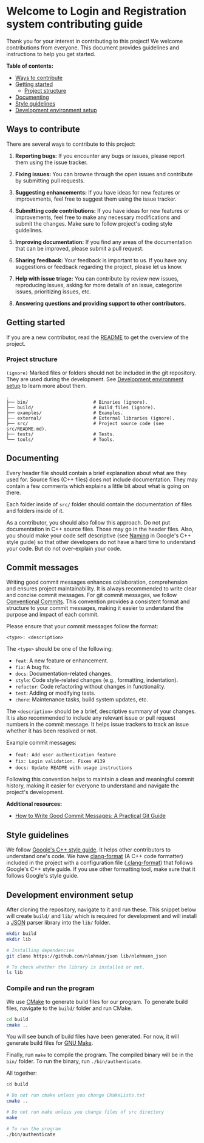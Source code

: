# Welcome to Login and Registration system contributing guide

Thank you for your interest in contributing to this project! We welcome
contributions from everyone. This document provides guidelines and
instructions to help you get started.

**Table of contents:**

- [Ways to contribute](#ways-to-contribute)
- [Getting started](#getting-started)
  - [Project structure](#project-structure)
- [Documenting](#documenting)
- [Style guidelines](#style-guidelines)
- [Development environment setup](#development-environment-setup)

## Ways to contribute

There are several ways to contribute to this project:

1. **Reporting bugs:**
   If you encounter any bugs or issues, please report them using the issue
   tracker.

2. **Fixing issues:**
   You can browse through the open issues and contribute by submitting pull
   requests.

3. **Suggesting enhancements:**
   If you have ideas for new features or improvements, feel free to suggest
   them using the issue tracker.

4. **Submitting code contributions:**
   If you have ideas for new features or improvements, feel free to make any
   necessary modifications and submit the changes. Make sure to follow
   project's coding style guidelines.

5. **Improving documentation:**
   If you find any areas of the documentation that can be improved, please
   submit a pull request.

6. **Sharing feedback:**
   Your feedback is important to us. If you have any suggestions or feedback
   regarding the project, please let us know.

7. **Help with issue triage:**
   You can contribute by review new issues, reproducing issues, asking for
   more details of an issue, categorize issues, prioritizing issues, etc.

8. **Answering questions and providing support to other contributors.**

## Getting started

If you are a new contributor, read the [README](README.md) to get the overview
of the project.

### Project structure

`(ignore)` Marked files or folders should not be included in the git
repository. They are used during the development. See
[Development environment setup](#development-environment-setup) to learn more
about them.

```
.
├── bin/                        # Binaries (ignore).
├── build/                      # Build files (ignore).
├── examples/                   # Examples.
├── external/                   # External libraries (ignore).
├── src/                        # Project source code (see src/README.md).
├── tests/                      # Tests.
└── tools/                      # Tools.
```

## Documenting

Every header file should contain a brief explanation about what are they used
for. Source files (C++ files) does not include documentation. They may contain
a few comments which explains a little bit about what is going on there.

Each folder inside of `src/` folder should contain the documentation of files
and folders inside of it.

As a contributor, you should also follow this approach. Do not put
documentation in C++ source files. Those may go in the header files. Also, you
should make your code self descriptive
(see [Naming](https://google.github.io/styleguide/cppguide.html#Naming) in
Google's C++ style guide) so that other developers do not have a hard time to
understand your code. But do not over-explain your code.

## Commit messages

Writing good commit messages enhances collaboration, comprehension and ensures
project maintainability. It is always recommended to write clear and concise
commit messages. For git commit messages, we follow
[Conventional Commits](https://www.conventionalcommits.org). This convention
provides a consistent format and structure to your commit messages, making it
easier to understand the purpose and impact of each commit.

Please ensure that your commit messages follow the format:

```
<type>: <description>
```

The `<type>` should be one of the following:

- `feat`: A new feature or enhancement.
- `fix`: A bug fix.
- `docs`: Documentation-related changes.
- `style`: Code style-related changes (e.g., formatting, indentation).
- `refactor`: Code refactoring without changes in functionality.
- `test`: Adding or modifying tests.
- `chore`: Maintenance tasks, build system updates, etc.

The `<description>` should be a brief, descriptive summary of your changes. It
is also recommended to include any relevant issue or pull request numbers in
the commit message. It helps issue trackers to track an issue whether it has
been resolved or not.

Example commit messages:

- `feat: Add user authentication feature`
- `fix: Login validation. Fixes #139`
- `docs: Update README with usage instructions`

Following this convention helps to maintain a clean and meaningful commit
history, making it easier for everyone to understand and navigate the
project's development.

**Additional resources:**

- [How to Write Good Commit Messages: A Practical Git Guide](https://www.freecodecamp.org/news/writing-good-commit-messages-a-practical-guide/)

## Style guidelines

We follow
[Google's C++ style guide](https://google.github.io/styleguide/cppguide.html).
It helps other contributors to understand one's code. We have
[clang-format](https://clang.llvm.org/docs/ClangFormat.html) (A C++ code
formatter) included in the project with a configuration file
([.clang-format](.clang-format)) that follows Google's C++ style guide. If you
use other formatting tool, make sure that it follows Google's style guide.

## Development environment setup

After cloning the repository, navigate to it and run these. This snippet below
will create `build/` and `lib/` which is required for development and will
install a [JSON](https://github.com/nlohman/json) parser library into the
`lib/` folder.

```sh
mkdir build
mkdir lib

# Installing dependencies
git clone https://github.com/nlohman/json lib/nlohmann_json

# To check whether the library is installed or not.
ls lib
```

### Compile and run the program

We use [CMake](https://cmake.org) to generate build files for our program. To
generate build files, navigate to the `build/` folder and run CMake.

```sh
cd build
cmake ..
```

You will see bunch of build files have been generated. For now, it will
generate build files for [GNU Make](https://www.gnu.org/software/make).

Finally, run `make` to compile the program. The compiled binary will be in the
`bin/` folder. To run the binary, run `./bin/authenticate`.

All together:

```sh
cd build

# Do not run cmake unless you change CMakeLists.txt
cmake ..

# Do not run make unless you change files of src directory
make

# To run the program
./bin/authenticate
```
